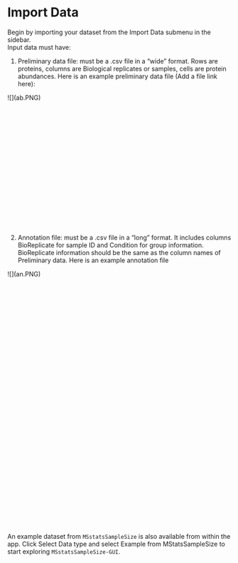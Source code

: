 # Import Data  

Begin by importing your dataset from the Import Data submenu in the sidebar.  
Input data must have:  
1. Preliminary data file: must be a .csv file in a “wide” format. Rows are 
proteins, columns are Biological replicates or samples, cells are protein 
abundances. Here is an example preliminary data file (Add a file link here):
  
<div style="width:550px; height:300px">
![](ab.PNG)
</div>  

2. Annotation file: must be a .csv file in a “long” format. It includes columns
BioReplicate for sample ID and Condition for group information. BioReplicate 
information should be the same as the column names of Preliminary data. Here is 
an example annotation file  

<div style="width:200px; height:575px">
![](an.PNG)
</div>  


An example dataset from `MSstatsSampleSize` is also available from within the app.
Click Select Data type and select Example from MStatsSampleSize to start exploring `MSstatsSampleSize-GUI`.